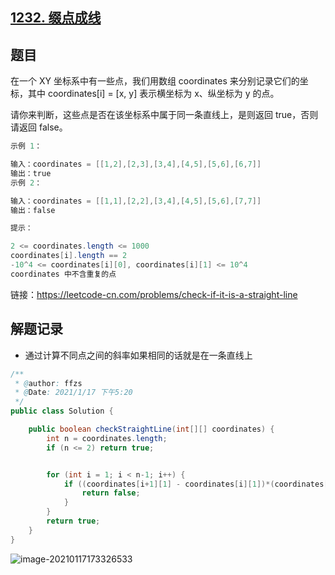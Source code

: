 ## [1232. 缀点成线](https://leetcode-cn.com/problems/check-if-it-is-a-straight-line/)

## 题目

在一个 XY 坐标系中有一些点，我们用数组 coordinates 来分别记录它们的坐标，其中 coordinates[i] = [x, y] 表示横坐标为 x、纵坐标为 y 的点。

请你来判断，这些点是否在该坐标系中属于同一条直线上，是则返回 true，否则请返回 false。

 

```java
示例 1：

输入：coordinates = [[1,2],[2,3],[3,4],[4,5],[5,6],[6,7]]
输出：true
示例 2：

输入：coordinates = [[1,1],[2,2],[3,4],[4,5],[5,6],[7,7]]
输出：false
```

```java
提示：

2 <= coordinates.length <= 1000
coordinates[i].length == 2
-10^4 <= coordinates[i][0], coordinates[i][1] <= 10^4
coordinates 中不含重复的点
```


链接：https://leetcode-cn.com/problems/check-if-it-is-a-straight-line

## 

## 解题记录

+ 通过计算不同点之间的斜率如果相同的话就是在一条直线上

```java
/**
 * @author: ffzs
 * @Date: 2021/1/17 下午5:20
 */
public class Solution {

    public boolean checkStraightLine(int[][] coordinates) {
        int n = coordinates.length;
        if (n <= 2) return true;


        for (int i = 1; i < n-1; i++) {
            if ((coordinates[i+1][1] - coordinates[i][1])*(coordinates[i][0] - coordinates[i-1][0]) != (coordinates[i][1] - coordinates[i-1][1])*(coordinates[i+1][0] - coordinates[i][0])) {
                return false;
            }
        }
        return true;
    }
}
```

![image-20210117173326533](https://gitee.com/ffzs/picture_go/raw/master/img/image-20210117173326533.png)